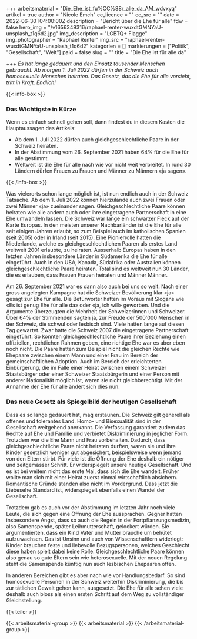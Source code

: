 +++
arbeitsmaterial = "Die_Ehe_ist_fu%CC%88r_alle_da_AM_wdvxyq"
artikel = true
author = "Nicole Emch"
cc_licence = ""
cc_src = ""
date = 2022-06-30T04:00:00Z
description = "Bericht über die Ehe für alle"
fdw = false
hero_img = "/v1656349316/raphael-renter-wuxdtGMNYaU-unsplash_t1q6d2.jpg"
img_description = "LGBTQ+ Flagge"
img_photographer = "Raphael Renter"
img_src = "raphael-renter-wuxdtGMNYaU-unsplash_t1q6d2"
kategorien = []
markierungen = ["Politik", "Gesellschaft", "Welt"]
paid = false
slug = ""
title = "Die Ehe ist für alle da"

+++
_Es hat lange gedauert und den Einsatz tausender Menschen gebraucht. Ab morgen 1. Juli 2022 dürfen in der Schweiz auch homosexuelle Menschen heiraten. Das Gesetz, das die Ehe für alle vorsieht, tritt in Kraft. Endlich!_

{{< info-box >}} <h3>Das Wichtigste in Kürze</h3>

<p>Wenn es einfach schnell gehen soll, dann findest du in diesem Kasten die Hauptaussagen des Artikels:</p>

<ul>

<li>Ab dem 1. Juli 2022 dürfen auch gleichgeschlechtliche Paare in der Schweiz heiraten.</li>

<li>In der Abstimmung vom 26. September 2021 haben 64% für die Ehe für alle gestimmt.</li>

<li>Weltweit ist die Ehe für alle nach wie vor nicht weit verbreitet. In rund 30 Ländern dürfen Frauen zu Frauen und Männer zu Männern «ja sagen».</li>

</ul> {{< /info-box >}}

Was vielerorts schon lange möglich ist, ist nun endlich auch in der Schweiz Tatsache. Ab dem 1. Juli 2022 können hierzulande auch zwei Frauen oder zwei Männer «ja» zueinander sagen. Gleichgeschlechtliche Paare können heiraten wie alle andern auch oder ihre eingetragene Partnerschaft in eine Ehe umwandeln lassen. Die Schweiz war lange ein schwarzer Fleck auf der Karte Europas. In den meisten unserer Nachbarländer ist die Ehe für alle seit einigen Jahren erlaubt, so zum Beispiel auch im katholischen Spanien (seit 2005) oder in Irland (seit 2015). Eine Pionierrolle hatten die Niederlande, welche es gleichgeschlechtlichen Paaren als erstes Land weltweit 2001 erlaubte, zu heiraten. Ausserhalb Europas haben in den letzten Jahren insbesondere Länder in Südamerika die Ehe für alle eingeführt. Auch in den USA, Kanada, Südafrika oder Australien können gleichgeschlechtliche Paare heiraten. Total sind es weltweit nun 30 Länder, die es erlauben, dass Frauen Frauen heiraten und Männer Männer.

Am 26. September 2021 war es dann also auch bei uns so weit. Nach einer gross angelegten Kampagne hat die Schweizer Bevölkerung klar «ja» gesagt zur Ehe für alle. Die Befürworter hatten im Voraus mit Slogans wie «Es ist genug Ehe für alle da» oder «ja, ich will» geworben. Und die Argumente überzeugten die Mehrheit der Schweizerinnen und Schweizer. Über 64% der Stimmenden sagten ja, zur Freude der 500'000 Menschen in der Schweiz, die schwul oder lesbisch sind. Viele hatten lange auf diesen Tag gewartet. Zwar hatte die Schweiz 2007 die eingetragene Partnerschaft eingeführt. So konnten gleichgeschlechtliche Paare ihrer Beziehung einen offiziellen, rechtlichen Rahmen geben, eine richtige Ehe war es aber eben noch nicht. Die Paare hatten zum Beispiel nicht die gleichen Rechte wie Ehepaare zwischen einem Mann und einer Frau im Bereich der gemeinschaftlichen Adoption. Auch im Bereich der erleichterten Einbürgerung, die im Falle einer Heirat zwischen einem Schweizer Staatsbürger oder einer Schweizer Staatsbürgerin und einer Person mit anderer Nationalität möglich ist, waren sie nicht gleichberechtigt. Mit der Annahme der Ehe für alle ändert sich dies nun.

### Das neue Gesetz als Spiegelbild der heutigen Gesellschaft

Dass es so lange gedauert hat, mag erstaunen. Die Schweiz gilt generell als offenes und tolerantes Land. Homo- und Bisexualität sind in der Gesellschaft weitgehend anerkannt. Die Verfassung garantiert zudem das Rechte auf Ehe und Familie und verbietet Diskriminierung in jeglicher Form. Trotzdem war die Ehe Mann und Frau vorbehalten. Dadurch, dass gleichgeschlechtliche Paare nicht heiraten durften, waren sie und ihre Kinder gesetzlich weniger gut abgesichert, beispielsweise wenn jemand von den Eltern stirbt. Für viele ist die Öffnung der Ehe deshalb ein nötiger und zeitgemässer Schritt. Er widerspiegelt unsere heutige Gesellschaft. Und es ist bei weitem nicht das erste Mal, dass sich die Ehe wandelt. Früher wollte man sich mit einer Heirat zuerst einmal wirtschaftlich absichern. Romantische Gründe standen also nicht im Vordergrund. Dass jetzt die Liebesehe Standard ist, widerspiegelt ebenfalls einen Wandel der Gesellschaft.

Trotzdem gab es auch vor der Abstimmung im letzten Jahr noch viele Leute, die sich gegen eine Öffnung der Ehe aussprachen. Gegner hatten insbesondere Angst, dass so auch die Regeln in der Fortpflanzungsmedizin, also Samenspende, später Leihmutterschaft, gelockert würden. Sie argumentierten, dass ein Kind Vater und Mutter brauche um behütet aufzuwachsen. Das ist Unsinn und auch von Wissenschaftlern widerlegt: Kinder brauchen feste und liebevolle Bezugspersonen, welches Geschlecht diese haben spielt dabei keine Rolle. Gleichgeschlechtliche Paare können also genau so gute Eltern sein wie heterosexuelle. Mit der neuen Regelung steht die Samenspende künftig nun auch lesbischen Ehepaaren offen.

In anderen Bereichen gibt es aber nach wie vor Handlungsbedarf. So sind homosexuelle Personen in der Schweiz weiterhin Diskriminierung, die bis zur tätlichen Gewalt gehen kann, ausgesetzt. Die Ehe für alle sehen viele deshalb auch bloss als einen ersten Schritt auf dem Weg zu vollständiger Gleichstellung.

{{< teiler >}}

{{< arbeitsmaterial-group >}} {{< arbeitsmaterial >}} {{< /arbeitsmaterial-group >}}

